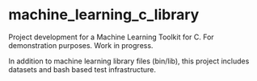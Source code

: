 # machine_learning_c_library
Project development for a Machine Learning Toolkit for C. For demonstration purposes. Work in progress.

In addition to machine learning library files (bin/lib),
this project includes datasets and bash based test infrastructure.

